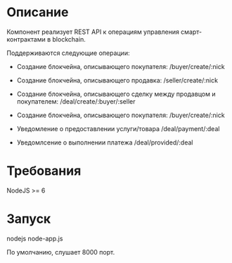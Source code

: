 # Описание

Компонент реализует REST API к операциям управления смарт-контрактами в blockchain.

Поддерживаются следующие операции:

- Создание блокчейна, описывающего покупателя:
/buyer/create/:nick

- Создание блокчейна, описывающего продавка:
/seller/create/:nick

- Создание блокчейна, описывающего сделку между продавцом и покупателем:
/deal/create/:buyer/:seller

- Создание блокчейна, описывающего покупателя:
/buyer/create/:nick

- Уведомление о предоставлении услуги/товара
/deal/payment/:deal

- Уведомлсение о выполнении платежа
/deal/provided/:deal

# Требования
NodeJS >= 6

# Запуск
nodejs node-app.js

По умолчанию, слушает 8000 порт.

